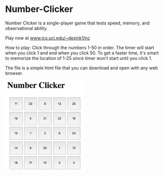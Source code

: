 # Number-Clicker

Number Clicker is a single-player game that tests speed, memory, and observational ability.

Play now at www.ics.uci.edu/~dexink1/nc

How to play:
Click through the numbers 1-50 in order. The timer will start when you click 1 and end when you click 50. To get a faster time, it's smart to memorize the location of 1-25 since timer won't start until you click 1.

The file is a simple html file that you can download and open with any web browser.

<img src="https://github.com/dexink1/Number-Clicker/blob/master/nc1.png" width=50% height=auto>
